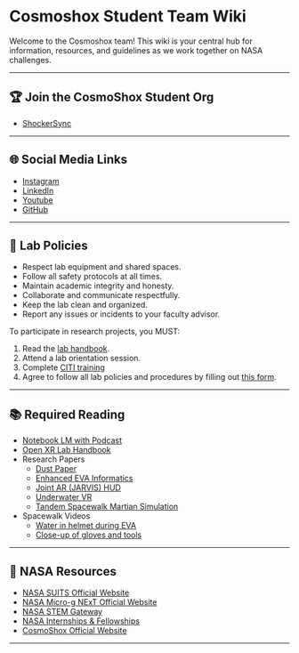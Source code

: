 # Cosmoshox Student Team Wiki

Welcome to the Cosmoshox team! This wiki is your central hub for information, resources, and guidelines as we work together on NASA challenges.

---

## 🏆 Join the CosmoShox Student Org

- [ShockerSync](https://wichita.campuslabs.com/engage/organization/COSMOSHOX)

---

## 🌐 Social Media Links

- [Instagram](https://www.instagram.com/cosmoshox)
- [LinkedIn](https://www.linkedin.com/company/openxrlab/)
- [Youtube](https://www.youtube.com/@WSU_InnovationDesign/)
- [GitHub](https://github.com/Open-XR-Lab)

---

## 📜 Lab Policies

- Respect lab equipment and shared spaces.
- Follow all safety protocols at all times.
- Maintain academic integrity and honesty.
- Collaborate and communicate respectfully.
- Keep the lab clean and organized.
- Report any issues or incidents to your faculty advisor.

To participate in research projects, you MUST: 
1. Read the [lab handbook](/assets/Open%20XR%20Lab%20Handbook-2025-2026.pdf).
2. Attend a lab orientation session.
3. Complete [CITI training](https://about.citiprogram.org/)
4. Agree to follow all lab policies and procedures by filling out [this form](https://wichitastate.co1.qualtrics.com/jfe/form/SV_6L2743NcVxf3b5s).

---

## 📚 Required Reading

- [Notebook LM with Podcast](https://notebooklm.google.com/notebook/f692f54f-e6af-4591-a233-ad9151bf7be2)
- [Open XR Lab Handbook](/assets/Open%20XR%20Lab%20Handbook-2025-2026.pdf)
- Research Papers
    - [Dust Paper](/assets/DUST_IEEE2023Paper.pdf)
    - [Enhanced EVA Informatics](/assets/2003-01-2413_Requirements_and_Potential_for_Enhanc.pdf)
    - [Joint AR (JARVIS) HUD](/assets/ICES-2023-298-V2.pdf)
    - [Underwater VR](/assets/UnderwaterVRSystem-Neutral-Buoyancy-Training-ACM2019.pdf)
    - [Tandem Spacewalk Martian Simulation](/assets/Tandem-walk-in-simulated-martian-env.pdf)
- Spacewalk Videos
    - [Water in helmet during EVA](https://www.youtube.com/watch?v=bxFdfk35_K0)
    - [Close-up of gloves and tools](https://www.youtube.com/watch?v=VEi0nT1nmFg)
---

## 🚀 NASA Resources

- [NASA SUITS Official Website](https://www.nasa.gov/learning-resources/spacesuit-user-interface-technologies-for-students/)
- [NASA Micro-g NExT Official Website](https://www.nasa.gov/learning-resources/micro-g-neutral-buoyancy-experiment-designteams/)
- [NASA STEM Gateway](https://www.stemgateway.nasa.gov/s/)
- [NASA Internships & Fellowships](https://intern.nasa.gov/)
- [CosmoShox Official Website](https://www.wichita.edu/academics/college-of-innovation-and-design/cosmoshox.php)

---


